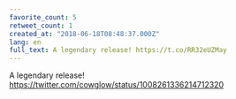 ```yaml
---
favorite_count: 5
retweet_count: 1
created_at: "2018-06-18T08:48:37.000Z"
lang: en
full_text: A legendary release! https://t.co/RR32eUZMay
---
```


A legendary release! <https://twitter.com/cowglow/status/1008261336214712320>
